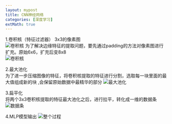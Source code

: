 ```yaml
---
layout: mypost
title: CNN神经网络
categories: [深度学习]
extMath: true
---
```


1.卷积核（特征过滤器） 3x3的像素图<br>
![卷积核](cnn1.png)
为了解决边缘特征的提取问题，要先通过padding的方法对像素图进行扩充。原始6x6，扩充后变8x8 <br>
![卷积核](padding.png)

2.最大池化<br>
为了进一步压缩图像的特征，将卷积核提取的特征进行分割，选取每一块里面的最大值组成新的块
,会保留原始数据中最精华的部分
![最大池化](maxchihua.png)

3.扁平化<br>
将两个3x3卷积核提取的特征最大池化之后，进行拉平，转化成一维的数据条
![数据条](扁平化处理.png)

4.MLP模型输出
![整个过程](all.png)

